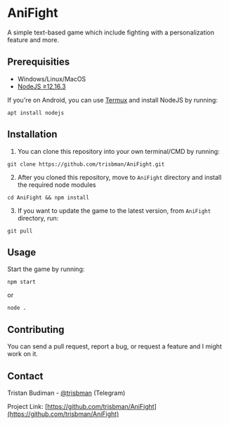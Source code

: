 # AniFight

A simple text-based game which include fighting with a personalization feature and more.

## Prerequisities
* Windows/Linux/MacOS
* [NodeJS ≥12.16.3](https://nodejs.org/)

If you're on Android, you can use [Termux](https://play.google.com/store/apps/details?id=com.termux&hl=en&gl=US) and install NodeJS by running:

```
apt install nodejs
```


## Installation

1. You can clone this repository into your own terminal/CMD by running:

```
git clone https://github.com/trisbman/AniFight.git
```

2. After you cloned this repository, move to ```AniFight``` directory
and install the required node modules

```
cd AniFight && npm install
```

3. If you want to update the game to the latest version, from ```AniFight``` directory, run:

```
git pull
```

## Usage

Start the game by running:

```
npm start
```
or

```
node .
```

## Contributing

You can send a pull request, report a bug, or request a feature and I might work on it.

## Contact

Tristan Budiman - [@trisbman](https://t.me/trisbman) (Telegram)
<br />

Project Link: [https://github.com/trisbman/AniFight](https://github.com/trisbman/AniFight)
